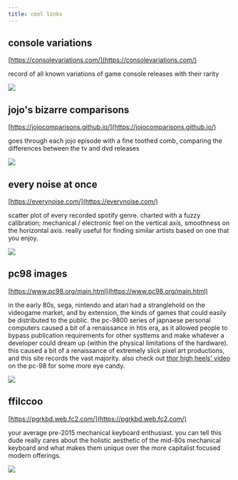 ```yaml
---
title: cool links
---
```


## console variations
[https://consolevariations.com/](https://consolevariations.com/)

record of all known variations of game console releases with their rarity

<img src="/_assets/img/cool_links/console.jpg"/>

## jojo's bizarre comparisons
[https://jojocomparisons.github.io/](https://jojocomparisons.github.io/)

goes through each jojo episode with a fine toothed comb, comparing the differences between the tv and dvd releases

<img src="/_assets/img/cool_links/jojo.jpg"/>

## every noise at once
[https://everynoise.com/](https://everynoise.com/)

scatter plot of every recorded spotify genre. charted with a fuzzy calibration; mechanical / electronic feel on the vertical axis, smoothness on the horizontal axis. really useful for finding similar artists based on one that you enjoy.

<img src="/_assets/img/cool_links/everynoise.jpg"/>

## pc98 images
[https://www.pc98.org/main.html](https://www.pc98.org/main.html)

in the early 80s, sega, nintendo and atari had a stranglehold on the videogame market, and by extension, the kinds of games that could easily be distributed to the public. the pc-9800 series of japnaese personal computers caused a bit of a renaissance in htis era, as it allowed people to bypass publication requirements for other systtems and make whatever a developer could dream up (within the physical limitations of the hardware). this caused a bit of a renaissance of extremely slick pixel art productions, and this site records the vast majority. also check out [thor high heels' video](https://www.youtube.com/watch?v=OVpX2y6KjwA) on the pc-98 for some more eye candy.

<img src="/_assets/img/cool_links/pc98.jpg"/>

## ffilccoo
[https://pgrkbd.web.fc2.com/](https://pgrkbd.web.fc2.com/)

your average pre-2015 mechanical keyboard enthusiast. you can tell this dude really cares about the holistic aesthetic of the mid-80s mechanical keyboard and what makes them unique over the more capitalist focused modern offerings.

<img src="/_assets/img/cool_links/filco.jpg"/>